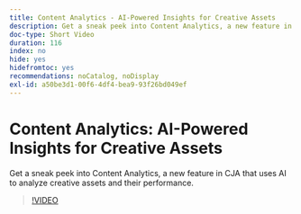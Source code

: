 ```yaml
---
title: Content Analytics - AI-Powered Insights for Creative Assets
description: Get a sneak peek into Content Analytics, a new feature in CJA that uses AI to analyze creative assets and their performance.
doc-type: Short Video
duration: 116
index: no
hide: yes
hidefromtoc: yes
recommendations: noCatalog, noDisplay
exl-id: a50be3d1-00f6-4df4-bea9-93f26bd049ef
---
```

# Content Analytics: AI-Powered Insights for Creative Assets

Get a sneak peek into Content Analytics, a new feature in CJA that uses AI to analyze creative assets and their performance.

<!-- 62_S103_3442450_115_content-analytics-aipowered-insights-for-creative-assets -->
>[!VIDEO](https://video.tv.adobe.com/v/3458352/?learn=on&enablevpops=true)
